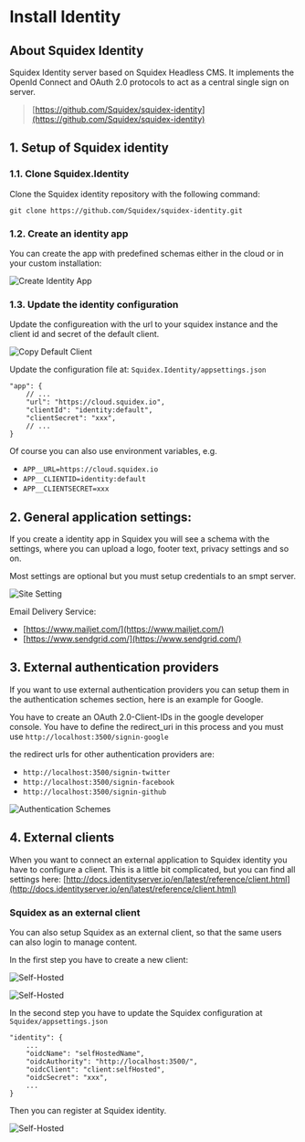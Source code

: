 # Install Identity

## About Squidex Identity

Squidex Identity server based on Squidex Headless CMS. It implements the OpenId Connect and OAuth 2.0 protocols to act as a central single sign on server.

> [https://github.com/Squidex/squidex-identity](https://github.com/Squidex/squidex-identity)

## 1. Setup of Squidex identity

### 1.1. Clone Squidex.Identity

Clone the Squidex identity repository with the following command:

```
git clone https://github.com/Squidex/squidex-identity.git
```

### 1.2. Create an identity app

You can create the app with predefined schemas either in the cloud or in your custom installation:

![Create Identity App](../../.gitbook/assets/new-identity-app%20%281%29.png)

### 1.3. Update the identity configuration

Update the configureation with the url to your squidex instance and the client id and secret of the default client.

![Copy Default Client](../../.gitbook/assets/default-client%20%281%29.png)

Update the configuration file at: `Squidex.Identity/appsettings.json`

```
"app": {
    // ...
    "url": "https://cloud.squidex.io",
    "clientId": "identity:default",
    "clientSecret": "xxx",
    // ...
}
```

Of course you can also use environment variables, e.g.

* `APP__URL=https://cloud.squidex.io`
* `APP__CLIENTID=identity:default`
* `APP__CLIENTSECRET=xxx`

## 2. General application settings:

If you create a identity app in Squidex you will see a schema with the settings, where you can upload a logo, footer text, privacy settings and so on.

Most settings are optional but you must setup credentials to an smpt server.

![Site Setting](../../.gitbook/assets/content-setting.png)

Email Delivery Service:

* [https://www.mailjet.com/](https://www.mailjet.com/)    
* [https://www.sendgrid.com/](https://www.sendgrid.com/)

## 3. External authentication providers

If you want to use external authentication providers you can setup them in the authentication schemes section, here is an example for Google.

You have to create an OAuth 2.0-Client-IDs in the google developer console. You have to define the redirect\_uri in this process and you must use `http://localhost:3500/signin-google`

the redirect urls for other authentication providers are:

* `http://localhost:3500/signin-twitter`
* `http://localhost:3500/signin-facebook`
* `http://localhost:3500/signin-github`

![Authentication Schemes](../../.gitbook/assets/authentication-schemes.png)

## 4. External clients

When you want to connect an external application to Squidex identity you have to configure a client. This is a little bit complicated, but you can find all settings here: [http://docs.identityserver.io/en/latest/reference/client.html](http://docs.identityserver.io/en/latest/reference/client.html)

### Squidex as an external client

You can also setup Squidex as an external client, so that the same users can also login to manage content.

In the first step you have to create a new client:

![Self-Hosted](../../.gitbook/assets/self-hosted-1%20%281%29.png)

![Self-Hosted](../../.gitbook/assets/self-hosted-2%20%281%29.png)

In the second step you have to update the Squidex configuration at `Squidex/appsettings.json`

```
"identity": {
    ...
    "oidcName": "selfHostedName",
    "oidcAuthority": "http://localhost:3500/",
    "oidcClient": "client:selfHosted",
    "oidcSecret": "xxx",
    ...
}
```

Then you can register at Squidex identity.

![Self-Hosted](../../.gitbook/assets/self-hosted-register%20%281%29.png)

